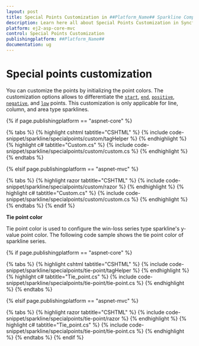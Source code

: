```yaml
---
layout: post
title: Special Points Customization in ##Platform_Name## Sparkline Component
description: Learn here all about Special Points Customization in Syncfusion ##Platform_Name## Sparkline component of Syncfusion Essential JS 2 and more.
platform: ej2-asp-core-mvc
control: Special Points Customization
publishingplatform: ##Platform_Name##
documentation: ug
---
```



# Special points customization

You can customize the points by initializing the point colors. The customization options allows to differentiate the [`start`](https://help.syncfusion.com/cr/aspnetcore-js2/Syncfusion.EJ2~Syncfusion.EJ2.Charts.Sparkline~StartPointColor.html), [`end`](https://help.syncfusion.com/cr/aspnetcore-js2/Syncfusion.EJ2~Syncfusion.EJ2.Charts.Sparkline~EndPointColor.html), [`positive`](https://help.syncfusion.com/cr/aspnetcore-js2/Syncfusion.EJ2~Syncfusion.EJ2.Charts.Sparkline~HighPointColor.html), [`negative`](https://help.syncfusion.com/cr/aspnetcore-js2/Syncfusion.EJ2~Syncfusion.EJ2.Charts.Sparkline~NegativePointColor.html), and [`low`](https://help.syncfusion.com/cr/aspnetcore-js2/Syncfusion.EJ2~Syncfusion.EJ2.Charts.Sparkline~LowPointColor.html) points. This customization is only applicable for line, column, and area type sparklines.

<!-- markdownlint-disable MD036 -->

{% if page.publishingplatform == "aspnet-core" %}

{% tabs %}
{% highlight cshtml tabtitle="CSHTML" %}
{% include code-snippet/sparkline/specialpoints/custom/tagHelper %}
{% endhighlight %}
{% highlight c# tabtitle="Custom.cs" %}
{% include code-snippet/sparkline/specialpoints/custom/custom.cs %}
{% endhighlight %}
{% endtabs %}

{% elsif page.publishingplatform == "aspnet-mvc" %}

{% tabs %}
{% highlight razor tabtitle="CSHTML" %}
{% include code-snippet/sparkline/specialpoints/custom/razor %}
{% endhighlight %}
{% highlight c# tabtitle="Custom.cs" %}
{% include code-snippet/sparkline/specialpoints/custom/custom.cs %}
{% endhighlight %}
{% endtabs %}
{% endif %}



**Tie point color**

Tie point color is used to configure the win-loss series type sparkline's y-value point color. The following code sample shows the tie point color of sparkline series.

{% if page.publishingplatform == "aspnet-core" %}

{% tabs %}
{% highlight cshtml tabtitle="CSHTML" %}
{% include code-snippet/sparkline/specialpoints/tie-point/tagHelper %}
{% endhighlight %}
{% highlight c# tabtitle="Tie_point.cs" %}
{% include code-snippet/sparkline/specialpoints/tie-point/tie-point.cs %}
{% endhighlight %}
{% endtabs %}

{% elsif page.publishingplatform == "aspnet-mvc" %}

{% tabs %}
{% highlight razor tabtitle="CSHTML" %}
{% include code-snippet/sparkline/specialpoints/tie-point/razor %}
{% endhighlight %}
{% highlight c# tabtitle="Tie_point.cs" %}
{% include code-snippet/sparkline/specialpoints/tie-point/tie-point.cs %}
{% endhighlight %}
{% endtabs %}
{% endif %}

